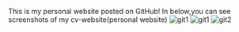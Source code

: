 This is my personal website posted on GitHub!
In below,you can see screenshots of my cv-website(personal website)
![git1](https://user-images.githubusercontent.com/78680517/108596655-7aa7b800-7397-11eb-86f2-7d06e5bf73d8.jpg)
![git1](https://user-images.githubusercontent.com/78680517/108742932-568bd880-7549-11eb-937a-7c621566864b.jpg)
![git2](https://user-images.githubusercontent.com/78680517/108742927-55f34200-7549-11eb-8de5-35ab0c09056b.jpg)
